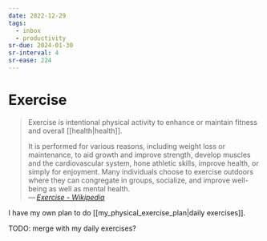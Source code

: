 ```yaml
---
date: 2022-12-29
tags:
  - inbox
  - productivity
sr-due: 2024-01-30
sr-interval: 4
sr-ease: 224
---
```

# Exercise

> Exercise is intentional physical activity to enhance or maintain fitness and
> overall [[health|health]].
>
> It is performed for various reasons, including weight loss or maintenance, to
> aid growth and improve strength, develop muscles and the cardiovascular
> system, hone athletic skills, improve health, or simply for enjoyment. Many
> individuals choose to exercise outdoors where they can congregate in groups,
> socialize, and improve well-being as well as mental health.\
> — <cite>[Exercise - Wikipedia](https://en.wikipedia.org/wiki/Exercise)</cite>

I have my own plan to do [[my_physical_exercise_plan|daily exercises]].

TODO: merge with my daily exercises?
